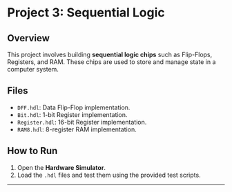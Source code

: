# Project 3: Sequential Logic

## Overview
This project involves building **sequential logic chips** such as Flip-Flops, Registers, and RAM. These chips are used to store and manage state in a computer system.

## Files
- `DFF.hdl`: Data Flip-Flop implementation.
- `Bit.hdl`: 1-bit Register implementation.
- `Register.hdl`: 16-bit Register implementation.
- `RAM8.hdl`: 8-register RAM implementation.

## How to Run
1. Open the **Hardware Simulator**.
2. Load the `.hdl` files and test them using the provided test scripts.


---
